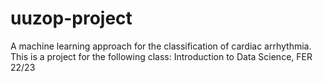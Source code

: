 # uuzop-project
A machine learning approach for the classification of cardiac arrhythmia.
This is a project for the following class: Introduction to Data Science, FER 22/23
